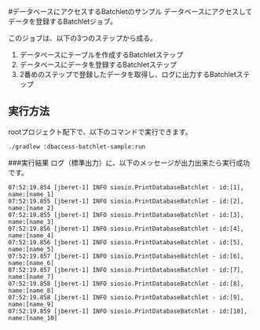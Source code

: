 #データベースにアクセスするBatchletのサンプル
データベースにアクセスしてデータを登録するBatchletジョブ。

このジョブは、以下の3つのステップから成る。

1. データベースにテーブルを作成するBatchletステップ
2. データベースにデータを登録するBatchletステップ
3. 2番めのステップで登録したデータを取得し、ログに出力するBatchletステップ

## 実行方法
rootプロジェクト配下で、以下のコマンドで実行できます。

```bash
./gradlew :dbaccess-batchlet-sample:run
```


###実行結果
ログ（標準出力）に、以下のメッセージが出力出来たら実行成功です。

```
07:52:19.854 [jberet-1] INFO siosio.PrintDatabaseBatchlet - id:[1], name:[name_1]
07:52:19.855 [jberet-1] INFO siosio.PrintDatabaseBatchlet - id:[2], name:[name_2]
07:52:19.855 [jberet-1] INFO siosio.PrintDatabaseBatchlet - id:[3], name:[name_3]
07:52:19.856 [jberet-1] INFO siosio.PrintDatabaseBatchlet - id:[4], name:[name_4]
07:52:19.856 [jberet-1] INFO siosio.PrintDatabaseBatchlet - id:[5], name:[name_5]
07:52:19.857 [jberet-1] INFO siosio.PrintDatabaseBatchlet - id:[6], name:[name_6]
07:52:19.857 [jberet-1] INFO siosio.PrintDatabaseBatchlet - id:[7], name:[name_7]
07:52:19.858 [jberet-1] INFO siosio.PrintDatabaseBatchlet - id:[8], name:[name_8]
07:52:19.858 [jberet-1] INFO siosio.PrintDatabaseBatchlet - id:[9], name:[name_9]
07:52:19.859 [jberet-1] INFO siosio.PrintDatabaseBatchlet - id:[10], name:[name_10]
```
